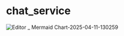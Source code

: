 # chat_service

![Editor _ Mermaid Chart-2025-04-11-130259](https://github.com/user-attachments/assets/89958db1-d48a-47ea-a71e-7a570ffbc5a0)
